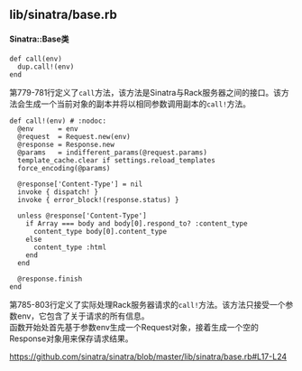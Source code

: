 ## lib/sinatra/base.rb ##


#### Sinatra::Base类 ####
    def call(env)
      dup.call!(env)
    end

第779-781行定义了`call`方法，该方法是Sinatra与Rack服务器之间的接口。该方法会生成一个当前对象的副本并将以相同参数调用副本的`call!`方法。

    def call!(env) # :nodoc:
      @env      = env
      @request  = Request.new(env)
      @response = Response.new
      @params   = indifferent_params(@request.params)
      template_cache.clear if settings.reload_templates
      force_encoding(@params)

      @response['Content-Type'] = nil
      invoke { dispatch! }
      invoke { error_block!(response.status) }

      unless @response['Content-Type']
        if Array === body and body[0].respond_to? :content_type
          content_type body[0].content_type
        else
          content_type :html
        end
      end

      @response.finish
    end

第785-803行定义了实际处理Rack服务器请求的`call!`方法。该方法只接受一个参数env，它包含了关于请求的所有信息。    
函数开始处首先基于参数env生成一个Request对象，接着生成一个空的Response对象用来保存请求结果。

https://github.com/sinatra/sinatra/blob/master/lib/sinatra/base.rb#L17-L24